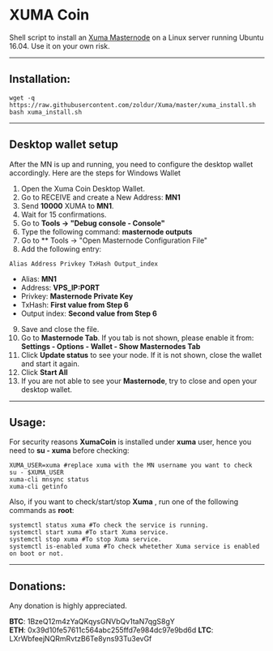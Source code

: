 # XUMA Coin
Shell script to install an [Xuma Masternode](http://www.xumacoin.org/) on a Linux server running Ubuntu 16.04. Use it on your own risk.

***
## Installation:
```
wget -q https://raw.githubusercontent.com/zoldur/Xuma/master/xuma_install.sh  
bash xuma_install.sh  
```
***

## Desktop wallet setup

After the MN is up and running, you need to configure the desktop wallet accordingly. Here are the steps for Windows Wallet
1. Open the Xuma Coin Desktop Wallet.
2. Go to RECEIVE and create a New Address: **MN1**
3. Send **10000** XUMA to **MN1**.
4. Wait for 15 confirmations.
5. Go to **Tools -> "Debug console - Console"**
6. Type the following command: **masternode outputs**
7. Go to  ** Tools -> "Open Masternode Configuration File"
8. Add the following entry:
```
Alias Address Privkey TxHash Output_index
```
* Alias: **MN1**
* Address: **VPS_IP:PORT**
* Privkey: **Masternode Private Key**
* TxHash: **First value from Step 6**
* Output index:  **Second value from Step 6**
9. Save and close the file.
10. Go to **Masternode Tab**. If you tab is not shown, please enable it from: **Settings - Options - Wallet - Show Masternodes Tab**
11. Click **Update status** to see your node. If it is not shown, close the wallet and start it again.
10. Click **Start All**
11. If you are not able to see your **Masternode**, try to close and open your desktop wallet.

***

## Usage:

For security reasons **XumaCoin** is installed under **xuma** user, hence you need to **su - xuma** before checking:

```
XUMA_USER=xuma #replace xuma with the MN username you want to check
su - $XUMA_USER
xuma-cli mnsync status
xuma-cli getinfo
```

Also, if you want to check/start/stop **Xuma** , run one of the following commands as **root**:

```
systemctl status xuma #To check the service is running.
systemctl start xuma #To start Xuma service.
systemctl stop xuma #To stop Xuma service.
systemctl is-enabled xuma #To check whetether Xuma service is enabled on boot or not.
```

***

## Donations:  

Any donation is highly appreciated.  

**BTC**: 1BzeQ12m4zYaQKqysGNVbQv1taN7qgS8gY  
**ETH**: 0x39d10fe57611c564abc255ffd7e984dc97e9bd6d
**LTC**: LXrWbfeejNQRmRvtzB6Te8yns93Tu3evGf

